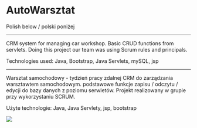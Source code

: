 # AutoWarsztat
Polish below / polski poniżej
________________________
CRM system for managing car workshop. Basic CRUD functions from servlets.
Doing this project our team was using Scrum rules and principals.

Technologies used: Java, Bootstrap, Java Servlets, mySQL, jsp
_________________________
Warsztat samochodowy - tydzień pracy zdalnej
CRM do zarządzania warsztawtem samochodowym. podstawowe funkcje zapisu / odczytu / edycji do bazy danych z poziomu serwletów.
Projekt realizowany w grupie przy wykorzystaniu SCRUM.

Użyte technologie: Java, Java Servlety, jsp, bootstrap

![](images/demo.jpg)

